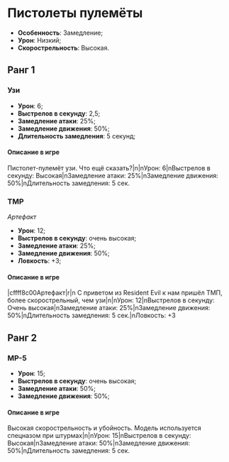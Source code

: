 # Пистолеты пулемёты

* **Особенность**: Замедление;
* **Урон**: Низкий;
* **Скорострельность**: Высокая.

## Ранг 1

### Узи

* **Урон**: 6;
* **Выстрелов в секунду**: 2,5;
* **Замедление атаки**: 25%;
* **Замедление движения**: 50%;
* **Длительность замедления**: 5 секунд;

#### Описание в игре
Пистолет-пулемёт узи. Что ещё сказать?|n|nУрон: 6|nВыстрелов в секунду: Высокая|nЗамедление атаки: 25%|nЗамедление движения: 50%|nДлительность замедления: 5 сек.

### ТМР
*Артефакт*

* **Урон**: 12;
* **Выстрелов в секунду**: очень высокая;
* **Замедление атаки**: 25%;
* **Замедление движения**: 50%;
* **Ловкость**: +3;

#### Описание в игре
|cffff8c00Артефакт|r|n С приветом из Resident Evil к нам пришёл ТМП, более скорострельный, чем узи|n|nУрон: 12|nВыстрелов в секунду: Очень высокая|nЗамедление атаки: 25%|nЗамедление движения: 50%|nДлительность замедления: 5 сек.|nЛовкость: +3

## Ранг 2

### MP-5

* **Урон**: 15;
* **Выстрелов в секунду**: очень высокая;
* **Замедление атаки**: 50%;
* **Замедление движения**: 50%;

#### Описание в игре
Высокая скорострельность и убойность. Модель используется спецназом при штурмах|n|nУрон: 15|nВыстрелов в секунду: Высокая|nЗамедление атаки: 50%|nЗамедление движения: 50%|nДлительность замедления: 5 сек.